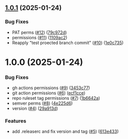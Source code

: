 ## [1.0.1](https://github.com/adamfitz/nnDiscordBot/compare/v1.0.0...v1.0.1) (2025-01-24)


### Bug Fixes

* PAT perms ([#12](https://github.com/adamfitz/nnDiscordBot/issues/12)) ([79c972d](https://github.com/adamfitz/nnDiscordBot/commit/79c972d3f279b0fa05a103d1aeead70887fdb73f))
* permissions ([#11](https://github.com/adamfitz/nnDiscordBot/issues/11)) ([1109ac2](https://github.com/adamfitz/nnDiscordBot/commit/1109ac26a6199b2f0ac71485eb1fe9283780c483))
* Reapply "test proected branch commit" ([#10](https://github.com/adamfitz/nnDiscordBot/issues/10)) ([1e0c735](https://github.com/adamfitz/nnDiscordBot/commit/1e0c735d4c1e049ea5edcba7e7858cce769468a6))

# 1.0.0 (2025-01-24)


### Bug Fixes

* gh actions permissions ([#9](https://github.com/adamfitz/nnDiscordBot/issues/9)) ([3453c77](https://github.com/adamfitz/nnDiscordBot/commit/3453c7737342a2d1b484a9d936a65f4acbf2a90f))
* git action permissions ([#6](https://github.com/adamfitz/nnDiscordBot/issues/6)) ([ecf1cce](https://github.com/adamfitz/nnDiscordBot/commit/ecf1ccec9c0e4483d78f14f2757dc271d47fac6e))
* repo ruleset tag permissions ([#7](https://github.com/adamfitz/nnDiscordBot/issues/7)) ([1b6642a](https://github.com/adamfitz/nnDiscordBot/commit/1b6642a00b7853a18ed7fec1ba1c218ef2217ca6))
* semver perms ([#8](https://github.com/adamfitz/nnDiscordBot/issues/8)) ([4e225d6](https://github.com/adamfitz/nnDiscordBot/commit/4e225d6b70632e7759362e6afe6fb262a2954ab0))
* version ([#4](https://github.com/adamfitz/nnDiscordBot/issues/4)) ([29a913d](https://github.com/adamfitz/nnDiscordBot/commit/29a913d0fac51067b519ca16a6ef6d7f504dc37b))


### Features

* add .releaserc and fix version and tag ([#5](https://github.com/adamfitz/nnDiscordBot/issues/5)) ([613e433](https://github.com/adamfitz/nnDiscordBot/commit/613e4338891b0fb4cc48a4d8bac55e237ba98011))
